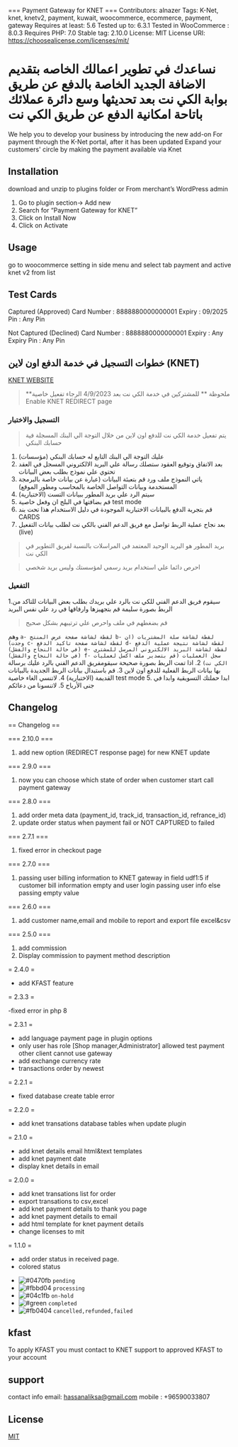 === Payment Gateway for KNET ===
Contributors: alnazer
Tags: K-Net, knet, knetv2, payment, kuwait, woocommerce, ecommerce, payment, gateway
Requires at least: 5.6
Tested up to: 6.3.1
Tested in WooCommerce : 8.0.3
Requires PHP: 7.0
Stable tag: 2.10.0
License: MIT
License URI: https://choosealicense.com/licenses/mit/

نساعدك في تطوير اعمالك الخاصه بتقديم الاضافة الجديد
الخاصة بالدفع عن طريق بوابة الكي نت بعد تحديثها
وسع دائرة عملائك باتاحة امكانية الدفع عن طريق الكي نت
==========
We help you to develop your business by introducing the new add-on
For payment through the K-Net portal, after it has been updated
Expand your customers' circle by making the payment available via Knet

## Installation

download and unzip to plugins folder
or
From merchant’s WordPress admin

1. Go to plugin section-> Add new
2. Search for “Payment Gateway for KNET”
3. Click on Install Now
4. Click on Activate

## Usage

go to woocommerce setting in side menu and select tab payment and active knet v2 from list

## Test Cards

Captured (Approved)
Card Number : 8888880000000001
Expiry : 09/2025
Pin : Any Pin

Not Captured (Declined)
Card Number : 8888880000000001
Expiry : Any Expiry
Pin : Any Pin

## خطوات التسجيل في خدمة الدفع اون لاين (KNET)

[KNET WEBSITE](https://www.knet.com.kw/)
> **ملحوظة **
> للمشتركين في خدمة الكي نت بعد 4/9/2023 الرجاء تفعيل خاصية Enable KNET REDIRECT page

### التسجيل والاختبار

> يتم تفعيل خدمة الكي نت للدفع اون لاين من خلال التوجة الي البنك المسجلة فية حسابك البنكي

1. عليك التوجة الي البنك التابع له حسابك البنكي (مؤسسات)
2. بعد الاتفاق وتوقيع العقود ستصلك رسالة علي البريد الالكتروني المسجل في العقد تحتوي علي نموذج بطلب بعض البيانات
3. ياتي النموذج ملف ورد قم بتعبئة البيانات (عبارة عن بيانات خاصة بالبرمجة المستخدمة وبيانات التواصل الخاصة بالمحاسب ومطور الموقع)
4. سيتم الرد علي بريد المطور ببيانات التست (الاختبارية)
5. قم بضافتها في البلج ان وفعل خاصية test mode
6. قم بتجربة الدفع بالبيانات الاختبارية الموجودة في دليل الاستخدام هذا تحت بند CARDS
7. بعد نجاح عملية الربط تواصل مع فريق الدعم الفني بالكي نت لطلب بيانات التفعيل (live)

> بريد المطور هو البريد الوحيد المعتمد في المراسلات بالنسبة لفريق التطوير في الكي نت

> احرص دائما علي استخدام بريد رسمي لمؤسستك وليس بريد شخصي

### التفعيل

1.سيقوم فريق الدعم الفني للكي نت بالرد علي بريدك بطلب بعض البيانات للتاكد من الربط بصورة سليمة قم بتجهيزها وارفاقها في رد علي نفس البريد

> قم بضغطهم في ملف واحرص علي ترتيبهم بشكل صحيح

وهم
`a- لقطة لشاشة صفحة عرض المنتج b- لقطة لشاشة سلة المشتريات (ان وجدت) c- لقطة لشاشة صفحة تاكيد الدفع d- لقطة لشاشة نتيجة عملية الدفع (في حالة النجاح والفشل) e- لقطة لشاشة البريد الالكتروني المرسل للمشتري (في حالة النجاح والفشل) f- سجل العمليات (قم بتصدير ملف اكسل لعمليات الكي نت)` 2. اذا تمت الربط بصورة صحيحة سيقومفريق الدعم الفني بالرد عليك برسالة بها بيانات الربط الفعلية للدفع اون لاين 3. قم باستبدال بيانات الربط الجديدة بالبيانات القديمة (الاختبارية) 4. لاتنسي الغاء خاصية test mode 5. ابدا حملتك التسويقية وابدا في جنى الأرباح 5. لاتنسونا من دعائكم

## Changelog

== Changelog ==

=== 2.10.0 ===

1. add new option (REDIRECT response page) for new KNET update

=== 2.9.0 ===

1. now you can choose which state of order when customer start call payment gateway


=== 2.8.0 ===

1. add order meta data (payment_id, track_id, transaction_id, refrance_id)
2. update order status when payment fail or NOT CAPTURED to failed

=== 2.7.1 ===

1. fixed error in checkout page

=== 2.7.0 ===

1. passing user billing information to KNET gateway in field udf1:5 if customer bill information empty and user login passing user info else passing empty value

=== 2.6.0 ===

1. add customer name,email and mobile to report and export file excel&csv

=== 2.5.0 ===

1. add commission
2. Display commission to payment method description

= 2.4.0 =

- add KFAST feature

= 2.3.3 =

-fixed error in php 8

= 2.3.1 =

- add language payment page in plugin options
- only user has role [Shop manager,Administrator] allowed test payment other client cannot use gateway
- add exchange currency rate
- transactions order by newest

= 2.2.1 =

- fixed database create table error

= 2.2.0 =

- add knet transations database tables when update plugin

= 2.1.0 =

- add knet details email html&text templates
- add knet payment date
- display knet details in email

= 2.0.0 =

- add knet transations list for order
- export transations to csv,excel
- add knet payment details to thank you page
- add knet payment details to email
- add html template for knet payment details
- change licenses to mit

= 1.1.0 =

- add order status in received page.
- colored status

* ![#0470fb](https://via.placeholder.com/15/0470fb/000000?text=+) `pending`
* ![#fbbd04](https://via.placeholder.com/15/fbbd04/000000?text=+) `processing`
* ![#04c1fb](https://via.placeholder.com/15/0470fb/000000?text=+) `on-hold`
* ![#green](https://via.placeholder.com/15/green/000000?text=+) `completed`
* ![#fb0404](https://via.placeholder.com/15/fb0404/000000?text=+) `cancelled,refunded,failed`

## kfast

To apply KFAST you must contact to KNET support to approved KFAST to your account

## support

contact info email: hassanaliksa@gmail.com
mobile : +96590033807

## License

[MIT](https://choosealicense.com/licenses/mit/)
